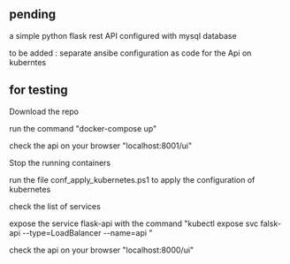 
## pending 

a simple python flask rest API configured with mysql database 

to be added :
separate ansibe configuration as code for the Api on kuberntes


## for testing 

 Download the repo 

 run the command  "docker-compose up"
 
 check the api on your browser "localhost:8001/ui"
 
 Stop the running containers
 
 run the file conf_apply_kubernetes.ps1 to apply the configuration of kubernetes
 
 check the list of services
 
 expose the service flask-api with the command "kubectl expose svc falsk-api --type=LoadBalancer --name=api "
 
 check the api on your browser "localhost:8000/ui"
 
 
 
